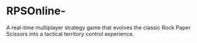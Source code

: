 # RPSOnline-
A real-time multiplayer strategy game that evolves the classic Rock Paper Scissors into a tactical territory control experience.

